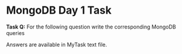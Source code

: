 # MongoDB Day 1 Task

<b>Task Q:</b> For the following question write the corresponding MongoDB queries

Answers are available in MyTask text file.